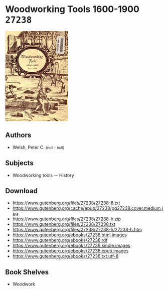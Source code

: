 # Woodworking Tools 1600-1900 <kbd>27238</kbd>

![](./cover.medium.jpg "")

## Authors


 - Welsh, Peter C. <small>(null - null)</small>

## Subjects


 - Woodworking tools -- History

## Download


 - https://www.gutenberg.org/files/27238/27238-8.txt
 - https://www.gutenberg.org/cache/epub/27238/pg27238.cover.medium.jpg
 - https://www.gutenberg.org/files/27238/27238-h.zip
 - https://www.gutenberg.org/files/27238/27238.txt
 - https://www.gutenberg.org/files/27238/27238-h/27238-h.htm
 - https://www.gutenberg.org/ebooks/27238.html.images
 - https://www.gutenberg.org/ebooks/27238.rdf
 - https://www.gutenberg.org/ebooks/27238.kindle.images
 - https://www.gutenberg.org/ebooks/27238.epub.images
 - https://www.gutenberg.org/ebooks/27238.txt.utf-8

## Book Shelves


 - Woodwork

